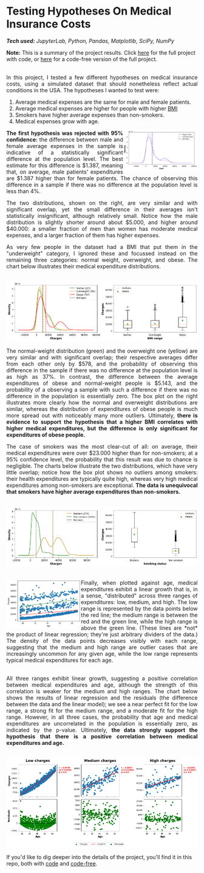 # Testing Hypotheses On Medical Insurance Costs

_**Tech used:** JupyterLab, Python, Pandas, Matplotlib, SciPy, NumPy_

**Note:** This is a summary of the project results. Click [here](https://github.com/NicolaBagala/portfolio/blob/master/data/insurance/insurance.ipynb) for the full project with code, or [here](https://github.com/NicolaBagala/portfolio/blob/master/data/insurance/codefree/insurance_codefree.ipynb) for a code-free version of the full project.<br><br>

<p align="justify">In this project, I tested a few different hypotheses on medical insurance costs, using a simulated dataset that should nonetheless reflect actual conditions in the USA. The hypotheses I wanted to test were:</p>

<ol>
  <li>Average medical expenses are the same for male and female patients.</li>
  <li>Average medical expenses are higher for people with higher <a href="https://en.wikipedia.org/wiki/Body_mass_index">BMI</a></li>
  <li>Smokers have higher average expenses than non-smokers.</li>
  <li>Medical expenses grow with age.</li>
</ol>

<p align="justify">
  <img src="codefree\figures\figure_1.png" align="right"  width="39%">
<strong>The first hypothesis was rejected with 95% confidence:</strong> the difference between male and female average expenses in the sample is indicative of a statistically significant difference at the population level. The best estimate for this difference is $1.387, meaning that, on average, male patients' expenditures are $1.387 higher than for female patients. The chance of observing this difference in a sample if there was no difference at the population level is less than 4%.</p>

<p align="justify">The two distributions, shown on the right, are very similar and with significant overlap, yet the small difference in their averages isn't statistically insignificant, although relatively small. Notice how the male distribution is slightly shorter around about $5.000, and higher around $40.000: a smaller fraction of men than women has moderate medical expenses, and a larger fraction of them has higher expenses.
</p>

<p align="justify" clear="right">As very few people in the dataset had a BMI that put them in the "underweight" category, I ignored these and focussed instead on the remaining three categories: normal weight, overweight, and obese. The chart below illustrates their medical expenditure distributions.
<br><br>
</p>

<p align="center">
  <img src="codefree\figures\figure_4.png">
<p>

<p align="justify">The normal-weight distribution (green) and the overweight one (yellow) are very similar and with significant overlap; their respective averages differ from each other only by $578, and the probability of observing this difference in the sample if there was no difference at the population level is as high as 37%. In contrast, the difference between the average expenditures of obese and normal-weight people is $5.143, and the probability of a observing a sample with such a difference if there was no difference in the population is essentially zero. The box plot on the right illustrates more clearly how the normal and overweight distributions are similar, whereas the distribution of expenditures of obese people is much more spread out with noticeably many more outliers. Ultimately, <strong>there is evidence to support the hypothesis that a higher BMI correlates with higher medical expenditures, but the difference is only significant for expenditures of obese people.</strong></p>

<p align="justify">The case of smokers was the most clear-cut of all: on average, their medical expenditures were over $23.000 higher than for non-smokers; at a 95% confidence level, the probability that this result was due to chance is negligible. The charts below illustrate the two distributions, which have very little overlap; notice how the box plot shows no outliers among smokers: their health expenditures are typically quite high, whereas very high medical expenditures among non-smokers are exceptional. <strong>The data is unequivocal that smokers have higher average expenditures than non-smokers.</strong><br><br></p>

<p align="center">
  <img src="codefree\figures\figure_7.png">
  <br><br>
</p>

<p align="justify">
  <img src="codefree\figures\figure_10.png" align="left"  width="39%">
Finally, when plotted against age, medical expenditures exhibit a linear growth that is, in a sense, "distributed" across three ranges of expenditures: low, medium, and high. The low range is represented by the data points below the red line; the medium range is between the red and the green line, while the high range is above the green line. (These lines are *not* the product of linear regression; they're just arbitrary dividers of the data.) The density of the data points decreases visibly with each range, suggesting that the medium and high range are outlier cases that are increasingly uncommon for any given age, while the low range represents typical medical expenditures for each age.<br><br>
</p>

<p align="justify">
All three ranges exhibit linear growth, suggesting a positive correlation between medical expenditures and age, although the strength of this correlation is weaker for the medium and high ranges. The chart below shows the results of linear regression and the residuals (the difference between the data and the linear model); we see a near perfect fit for the low range, a strong fit for the medium range, and a moderate fit for the high range. However, in all three cases, the probability that age and medical expenditures are uncorrelated in the population is essentially zero, as indicated by the p-value. Ultimately, <strong>the data strongly support the hypothesis that there is a positive correlation between medical expenditures and age.</strong><br><br></p>

<p align="center">
  <img src="codefree\figures\figure_11.png">
</p>

If you'd like to dig deeper into the details of the project, you'll find it in this repo, both with [code](https://github.com/NicolaBagala/portfolio/blob/master/data/insurance/insurance.ipynb) and [code-free](https://github.com/NicolaBagala/portfolio/blob/master/data/insurance/codefree/insurance_codefree.ipynb).
